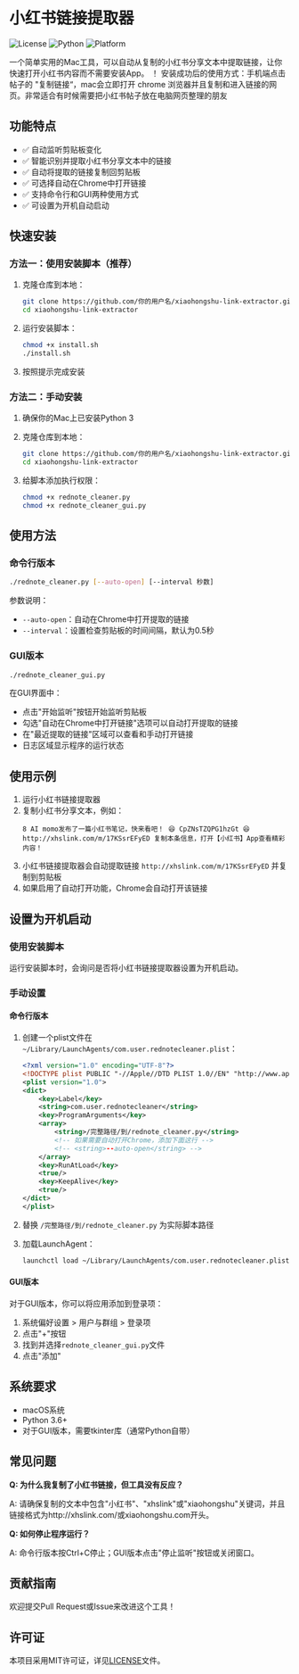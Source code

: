# 小红书链接提取器

![License](https://img.shields.io/badge/license-MIT-blue.svg)
![Python](https://img.shields.io/badge/python-3.6%2B-brightgreen.svg)
![Platform](https://img.shields.io/badge/platform-macOS-lightgrey.svg)

一个简单实用的Mac工具，可以自动从复制的小红书分享文本中提取链接，让你快速打开小红书内容而不需要安装App。
！
安装成功后的使用方式：手机端点击帖子的 "复制链接“，mac会立即打开 chrome 浏览器并且复制和进入链接的网页。非常适合有时候需要把小红书帖子放在电脑网页整理的朋友

## 功能特点

- ✅ 自动监听剪贴板变化
- ✅ 智能识别并提取小红书分享文本中的链接
- ✅ 自动将提取的链接复制回剪贴板
- ✅ 可选择自动在Chrome中打开链接
- ✅ 支持命令行和GUI两种使用方式
- ✅ 可设置为开机自动启动

## 快速安装

### 方法一：使用安装脚本（推荐）

1. 克隆仓库到本地：
   ```bash
   git clone https://github.com/你的用户名/xiaohongshu-link-extractor.git
   cd xiaohongshu-link-extractor
   ```

2. 运行安装脚本：
   ```bash
   chmod +x install.sh
   ./install.sh
   ```

3. 按照提示完成安装

### 方法二：手动安装

1. 确保你的Mac上已安装Python 3
2. 克隆仓库到本地：
   ```bash
   git clone https://github.com/你的用户名/xiaohongshu-link-extractor.git
   cd xiaohongshu-link-extractor
   ```

3. 给脚本添加执行权限：
   ```bash
   chmod +x rednote_cleaner.py
   chmod +x rednote_cleaner_gui.py
   ```

## 使用方法

### 命令行版本

```bash
./rednote_cleaner.py [--auto-open] [--interval 秒数]
```

参数说明：
- `--auto-open`：自动在Chrome中打开提取的链接
- `--interval`：设置检查剪贴板的时间间隔，默认为0.5秒

### GUI版本

```bash
./rednote_cleaner_gui.py
```

在GUI界面中：
- 点击"开始监听"按钮开始监听剪贴板
- 勾选"自动在Chrome中打开链接"选项可以自动打开提取的链接
- 在"最近提取的链接"区域可以查看和手动打开链接
- 日志区域显示程序的运行状态

## 使用示例

1. 运行小红书链接提取器
2. 复制小红书分享文本，例如：
   ```
   8 AI momo发布了一篇小红书笔记，快来看吧！ 😆 CpZNsTZQPG1hzGt 😆 http://xhslink.com/m/17KSsrEFyED 复制本条信息，打开【小红书】App查看精彩内容！
   ```
3. 小红书链接提取器会自动提取链接 `http://xhslink.com/m/17KSsrEFyED` 并复制到剪贴板
4. 如果启用了自动打开功能，Chrome会自动打开该链接

## 设置为开机启动

### 使用安装脚本

运行安装脚本时，会询问是否将小红书链接提取器设置为开机启动。

### 手动设置

#### 命令行版本

1. 创建一个plist文件在 `~/Library/LaunchAgents/com.user.rednotecleaner.plist`：
   ```xml
   <?xml version="1.0" encoding="UTF-8"?>
   <!DOCTYPE plist PUBLIC "-//Apple//DTD PLIST 1.0//EN" "http://www.apple.com/DTDs/PropertyList-1.0.dtd">
   <plist version="1.0">
   <dict>
       <key>Label</key>
       <string>com.user.rednotecleaner</string>
       <key>ProgramArguments</key>
       <array>
           <string>/完整路径/到/rednote_cleaner.py</string>
           <!-- 如果需要自动打开Chrome，添加下面这行 -->
           <!-- <string>--auto-open</string> -->
       </array>
       <key>RunAtLoad</key>
       <true/>
       <key>KeepAlive</key>
       <true/>
   </dict>
   </plist>
   ```

2. 替换 `/完整路径/到/rednote_cleaner.py` 为实际脚本路径

3. 加载LaunchAgent：
   ```bash
   launchctl load ~/Library/LaunchAgents/com.user.rednotecleaner.plist
   ```

#### GUI版本

对于GUI版本，你可以将应用添加到登录项：

1. 系统偏好设置 > 用户与群组 > 登录项
2. 点击"+"按钮
3. 找到并选择`rednote_cleaner_gui.py`文件
4. 点击"添加"

## 系统要求

- macOS系统
- Python 3.6+
- 对于GUI版本，需要tkinter库（通常Python自带）

## 常见问题

**Q: 为什么我复制了小红书链接，但工具没有反应？**

A: 请确保复制的文本中包含"小红书"、"xhslink"或"xiaohongshu"关键词，并且链接格式为http://xhslink.com/或xiaohongshu.com开头。

**Q: 如何停止程序运行？**

A: 命令行版本按Ctrl+C停止；GUI版本点击"停止监听"按钮或关闭窗口。

## 贡献指南

欢迎提交Pull Request或Issue来改进这个工具！

## 许可证

本项目采用MIT许可证，详见[LICENSE](LICENSE)文件。 
